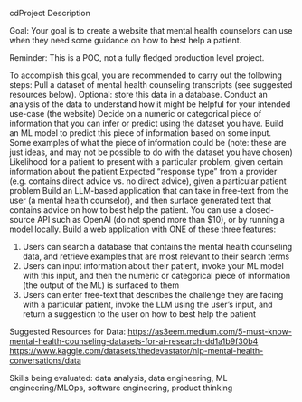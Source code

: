cdProject Description

Goal: Your goal is to create a website that mental health counselors can use when they need some guidance on how to best help a patient.

Reminder: This is a POC, not a fully fledged production level project.

To accomplish this goal, you are recommended to carry out the following steps:
Pull a dataset of mental health counseling transcripts (see suggested resources below). Optional: store this data in a database.
Conduct an analysis of the data to understand how it might be helpful for your intended use-case (the website)
Decide on a numeric or categorical piece of information that you can infer or predict using the dataset you have. Build an ML model to predict this piece of information based on some input. Some examples of what the piece of information could be (note: these are just ideas, and may not be possible to do with the dataset you have chosen)
Likelihood for a patient to present with a particular problem, given certain information about the patient
Expected “response type” from a provider (e.g. contains direct advice vs. no direct advice), given a particular patient problem
Build an LLM-based application that can take in free-text from the user (a mental health counselor), and then surface generated text that contains advice on how to best help the patient. You can use a closed-source API such as OpenAI (do not spend more than $10), or by running a model locally.
Build a web application with ONE of these three features:
1. Users can search a database that contains the mental health counseling data, and retrieve examples that are most relevant to their search terms
2. Users can input information about their patient, invoke your ML model with this input, and then the numeric or categorical piece of information (the output of the ML) is surfaced to them
3. Users can enter free-text that describes the challenge they are facing with a particular patient, invoke the LLM using the user’s input, and return a suggestion to the user on how to best help the patient


Suggested Resources for Data:
https://as3eem.medium.com/5-must-know-mental-health-counseling-datasets-for-ai-research-dd1a1b9f30b4
https://www.kaggle.com/datasets/thedevastator/nlp-mental-health-conversations/data


Skills being evaluated: data analysis, data engineering, ML engineering/MLOps, software engineering, product thinking
